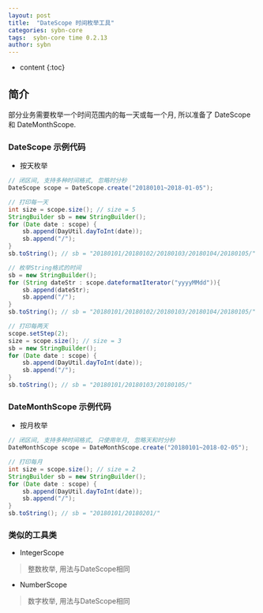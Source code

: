 ```yaml
---
layout: post
title:  "DateScope 时间枚举工具"
categories: sybn-core
tags:  sybn-core time 0.2.13
author: sybn
---
```


* content
{:toc}

## 简介

部分业务需要枚举一个时间范围内的每一天或每一个月, 所以准备了 DateScope 和 DateMonthScope.




### DateScope 示例代码

* 按天枚举

```java
// 闭区间, 支持多种时间格式, 忽略时分秒
DateScope scope = DateScope.create("20180101~2018-01-05");

// 打印每一天
int size = scope.size(); // size = 5
StringBuilder sb = new StringBuilder();
for (Date date : scope) {
	sb.append(DayUtil.dayToInt(date));
	sb.append("/");
}
sb.toString(); // sb = "20180101/20180102/20180103/20180104/20180105/"

// 枚举String格式的时间
sb = new StringBuilder();
for (String dateStr : scope.dateformatIterator("yyyyMMdd")){
	sb.append(dateStr);
	sb.append("/");
}
sb.toString(); // sb = "20180101/20180102/20180103/20180104/20180105/"

// 打印每两天
scope.setStep(2);
size = scope.size(); // size = 3
sb = new StringBuilder();
for (Date date : scope) {
	sb.append(DayUtil.dayToInt(date));
	sb.append("/");
}
sb.toString(); // sb = "20180101/20180103/20180105/"
```


### DateMonthScope 示例代码

* 按月枚举

```java
// 闭区间, 支持多种时间格式, 只使用年月, 忽略天和时分秒
DateMonthScope scope = DateMonthScope.create("20180101~2018-02-05");

// 打印每月
int size = scope.size(); // size = 2
StringBuilder sb = new StringBuilder();
for (Date date : scope) {
	sb.append(DayUtil.dayToInt(date));
	sb.append("/");
}
sb.toString(); // sb = "20180101/20180201/"
```

### 类似的工具类

* IntegerScope

> 整数枚举, 用法与DateScope相同
 
* NumberScope

> 数字枚举, 用法与DateScope相同
